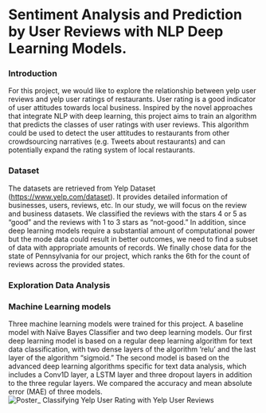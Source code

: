 # Sentiment Analysis and Prediction by User Reviews with NLP Deep Learning Models.  

### Introduction
For this project, we would like to explore the relationship between yelp user reviews and yelp user ratings of restaurants. User rating is a good indicator of user attitudes towards local business. Inspired by the novel approaches that integrate NLP with deep learning, this project aims to train an algorithm that predicts the classes of user ratings with user reviews. This algorithm could be used to detect the user attitudes to restaurants from other crowdsourcing narratives (e.g. Tweets about restaurants) and can potentially expand the rating system of local restaurants.  

### Dataset
The datasets are retrieved from Yelp Dataset (https://www.yelp.com/dataset). It provides detailed information of businesses, users, reviews, etc. In our study, we will focus on the review and business datasets. We classified the reviews with the stars 4 or 5 as “good” and the reviews with 1 to 3 stars as “not-good.” In addition, since deep learning models require a substantial amount of computational power but the mode data could result in better outcomes, we need to find a subset of data with appropriate amounts of records. We finally chose data for the state of Pennsylvania for our project, which ranks the 6th for the count of reviews across the provided states.

### Exploration Data Analysis


### Machine Learning models
Three machine learning models were trained for this project. A baseline model with Naïve Bayes Classifier and two deep learning models. Our first deep learning model is based on a regular deep learning algorithm for text data classification, with two dense layers of the algorithm ‘relu’ and the last layer of the algorithm “sigmoid.” The second model is based on the advanced deep learning algorithms specific for text data analysis, which includes a Conv1D layer, a LSTM layer and three dropout layers in addition to the three regular layers.  We compared the accuracy and mean absolute error (MAE) of three models. 
![Poster_ Classifying Yelp User Rating with Yelp User Reviews](https://user-images.githubusercontent.com/54957469/119426199-c50e3d00-bcd6-11eb-9fce-ac7690411a9a.jpg)
